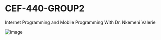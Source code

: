 # CEF-440-GROUP2
Internet Programming and Mobile Programming With Dr. Nkemeni Valerie


![image](https://github.com/QUIN04/CEF-440-GROUP2/assets/97244109/254af49c-941c-4725-bac8-345a7a6788f7)
